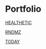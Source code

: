 # Portfolio

[HEALTHETIC](https://www.figma.com/file/5DhtIdaCWrGnBYq3lE32MS/HEALTHETIC?node-id=0%3A1)

[RNDMZ](https://www.figma.com/file/C0umGwzomaK2Qkpi5poZZt/RNDMZ?node-id=0%3A1)

[TODAY](https://www.figma.com/file/uo7QGkNPkN952cZpsS9d1e/TODAY?node-id=1%3A234)
